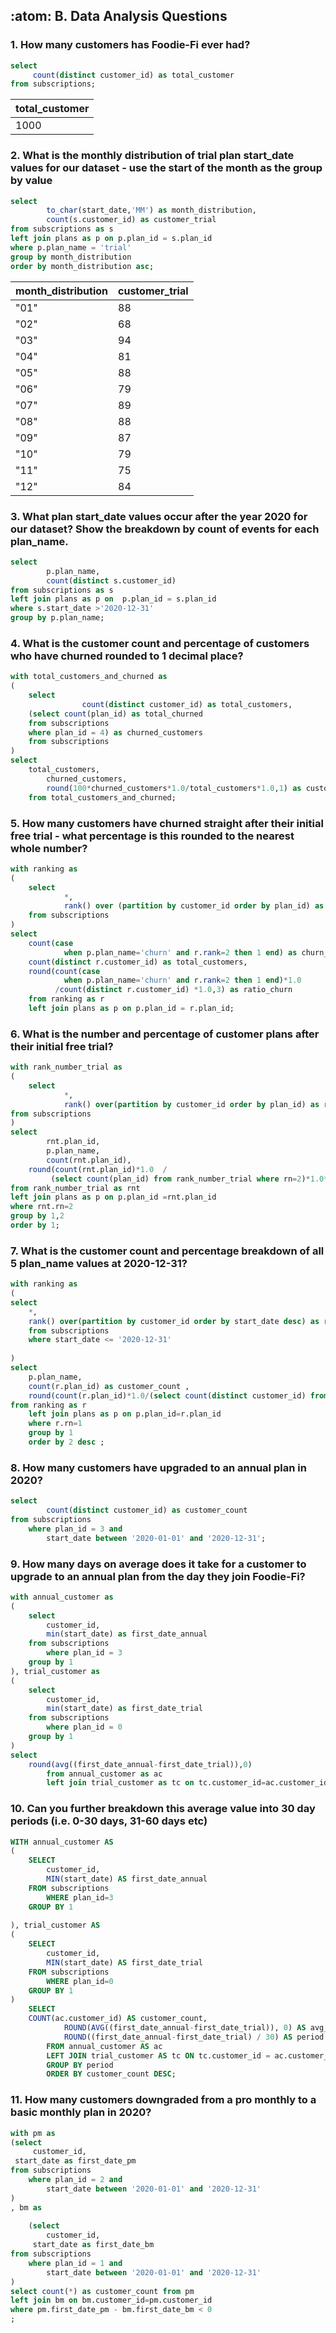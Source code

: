 ## :atom: B. Data Analysis Questions

### 1. How many customers has Foodie-Fi ever had?

```sql
select
     count(distinct customer_id) as total_customer 
from subscriptions;
```
| total_customer |
|---------------|
|     1000      |

### 2. What is the monthly distribution of trial plan start_date values for our dataset - use the start of the month as the group by value

```sql
select 
		to_char(start_date,'MM') as month_distribution,
		count(s.customer_id) as customer_trial
from subscriptions as s 
left join plans as p on p.plan_id = s.plan_id
where p.plan_name = 'trial'
group by month_distribution
order by month_distribution asc;
```
| month_distribution | customer_trial |
|-------------------|----------------|
|        "01"       |       88       |
|        "02"       |       68       |
|        "03"       |       94       |
|        "04"       |       81       |
|        "05"       |       88       |
|        "06"       |       79       |
|        "07"       |       89       |
|        "08"       |       88       |
|        "09"       |       87       |
|        "10"       |       79       |
|        "11"       |       75       |
|        "12"       |       84       |

### 3. What plan start_date values occur after the year 2020 for our dataset? Show the breakdown by count of events for each plan_name.

```sql
select 
		p.plan_name,
		count(distinct s.customer_id)
from subscriptions as s
left join plans as p on  p.plan_id = s.plan_id
where s.start_date >'2020-12-31'
group by p.plan_name;
```
### 4. What is the customer count and percentage of customers who have churned rounded to 1 decimal place?

```sql
with total_customers_and_churned as 
(
	select 		 
				count(distinct customer_id) as total_customers,
	(select count(plan_id) as total_churned 
	from subscriptions 
	where plan_id = 4) as churned_customers	
	from subscriptions
)
select 
	total_customers,
		churned_customers,
		round(100*churned_customers*1.0/total_customers*1.0,1) as customer_churned_ratio 
	from total_customers_and_churned;
```
### 5. How many customers have churned straight after their initial free trial - what percentage is this rounded to the nearest whole number?

```sql
with ranking as 
(
	select 
			*,
			rank() over (partition by customer_id order by plan_id) as rank 
	from subscriptions 	
)
select 
	count(case 
		 	when p.plan_name='churn' and r.rank=2 then 1 end) as churn_count,
	count(distinct r.customer_id) as total_customers,
	round(count(case 
		 	when p.plan_name='churn' and r.rank=2 then 1 end)*1.0
		  /count(distinct r.customer_id) *1.0,3) as ratio_churn 
	from ranking as r
	left join plans as p on p.plan_id = r.plan_id;
```
### 6. What is the number and percentage of customer plans after their initial free trial?

```sql
with rank_number_trial as 
(
	select 
			*,
			rank() over(partition by customer_id order by plan_id) as rn 
from subscriptions 
)
select 
		rnt.plan_id,
		p.plan_name,
		count(rnt.plan_id),
	round(count(rnt.plan_id)*1.0  /
		 (select count(plan_id) from rank_number_trial where rn=2)*1.0*100,2) as ratio 
from rank_number_trial as rnt 
left join plans as p on p.plan_id =rnt.plan_id
where rnt.rn=2 
group by 1,2 
order by 1;
```
### 7. What is the customer count and percentage breakdown of all 5 plan_name values at 2020-12-31?

```sql
with ranking as 
(
select 
	*,
	rank() over(partition by customer_id order by start_date desc) as rn 
	from subscriptions 
	where start_date <= '2020-12-31'
	
)
select 
	p.plan_name,
	count(r.plan_id) as customer_count ,
	round(count(r.plan_id)*1.0/(select count(distinct customer_id) from ranking )*1.0*100,2)	
from ranking as r 
	left join plans as p on p.plan_id=r.plan_id 
	where r.rn=1 
	group by 1 
	order by 2 desc	;
```

### 8. How many customers have upgraded to an annual plan in 2020?


```sql
select 
     	count(distinct customer_id) as customer_count
from subscriptions
	where plan_id = 3 and 
		start_date between '2020-01-01' and '2020-12-31';
```

### 9. How many days on average does it take for a customer to upgrade to an annual plan from the day they join Foodie-Fi?

````sql
with annual_customer as 
(
	select 
		customer_id,
		min(start_date) as first_date_annual
	from subscriptions 
		where plan_id = 3 
	group by 1 
), trial_customer as 
(
	select 
		customer_id,
		min(start_date) as first_date_trial
	from subscriptions 
		where plan_id = 0 
	group by 1 
) 
select 		
	round(avg((first_date_annual-first_date_trial)),0)
		from annual_customer as ac 
		left join trial_customer as tc on tc.customer_id=ac.customer_id ;
````

### 10. Can you further breakdown this average value into 30 day periods (i.e. 0-30 days, 31-60 days etc)

```sql
WITH annual_customer AS 
(
	SELECT 
		customer_id,
		MIN(start_date) AS first_date_annual
	FROM subscriptions 
		WHERE plan_id=3 
	GROUP BY 1 
	
), trial_customer AS 
(
	SELECT 
		customer_id,
		MIN(start_date) AS first_date_trial
	FROM subscriptions 
		WHERE plan_id=0
	GROUP BY 1 
) 
	SELECT 	
	COUNT(ac.customer_id) AS customer_count,
			ROUND(AVG((first_date_annual-first_date_trial)), 0) AS avg_days_to_annual,
			ROUND((first_date_annual-first_date_trial) / 30) AS period
		FROM annual_customer AS ac 
		LEFT JOIN trial_customer AS tc ON tc.customer_id = ac.customer_id 
		GROUP BY period
		ORDER BY customer_count DESC;
```
### 11. How many customers downgraded from a pro monthly to a basic monthly plan in 2020?

```sql
with pm as 
(select 
	 customer_id,
 start_date as first_date_pm
from subscriptions
	where plan_id = 2 and 
		start_date between '2020-01-01' and '2020-12-31'
)		
, bm as 
	
	(select 
		customer_id,
	 start_date as first_date_bm
from subscriptions
	where plan_id = 1 and 
		start_date between '2020-01-01' and '2020-12-31'
)
select count(*) as customer_count from pm 
left join bm on bm.customer_id=pm.customer_id
where pm.first_date_pm - bm.first_date_bm < 0
;
```

